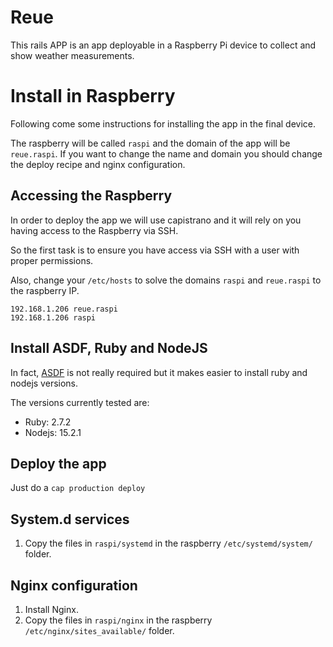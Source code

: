 # Reue

This rails APP is an app deployable in a Raspberry Pi device to collect and show weather measurements.

# Install in Raspberry

Following come some instructions for installing the app in the final device.

The raspberry will be called `raspi` and the domain of the app will be `reue.raspi`. If you want to change the name and domain you should change the deploy recipe and nginx configuration.

## Accessing the Raspberry

In order to deploy the app we will use capistrano and it will rely on you having access to the Raspberry via SSH.

So the first task is to ensure you have access via SSH with a user with proper permissions.

Also, change your `/etc/hosts` to solve the domains `raspi` and `reue.raspi` to the raspberry IP.

```
192.168.1.206 reue.raspi
192.168.1.206 raspi
```

## Install ASDF, Ruby and NodeJS

In fact, [ASDF](https://github.com/asdf-vm/asdf) is not really required but it makes easier to install ruby and nodejs versions.

The versions currently tested are:

* Ruby: 2.7.2
* Nodejs: 15.2.1

## Deploy the app

Just do a `cap production deploy`

## System.d services

1. Copy the files in `raspi/systemd` in the raspberry `/etc/systemd/system/` folder.

## Nginx configuration

1. Install Nginx.
2. Copy the files in `raspi/nginx` in the raspberry `/etc/nginx/sites_available/` folder.

